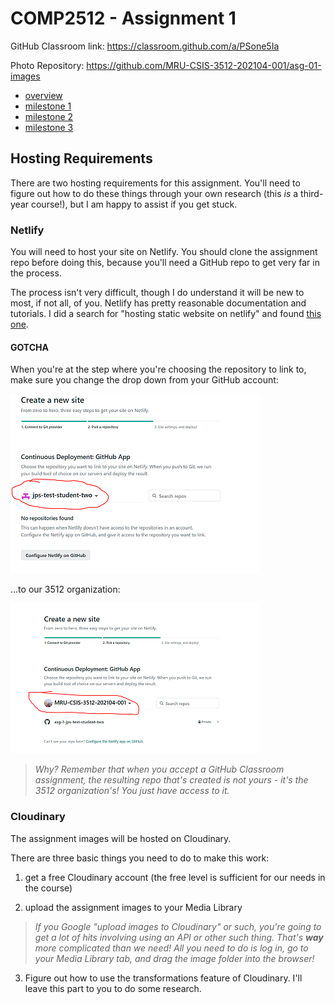 # COMP2512 - Assignment 1

GitHub Classroom link: https://classroom.github.com/a/PSone5Ia

Photo Repository: https://github.com/MRU-CSIS-3512-202104-001/asg-01-images

- [overview](assignment-01.md)
- [milestone 1](milestone-01.md)
- [milestone 2](milestone-02.md)
- [milestone 3](milestone-03.md)

## Hosting Requirements

There are two hosting requirements for this assignment. You'll need to figure out how to do these things through your own research (this _is_ a third-year course!), but I am happy to assist if you get stuck.

### Netlify

You will need to host your site on Netlify. You should clone the assignment repo before doing this, because you'll need a GitHub repo to get very far in the process.

The process isn't very difficult, though I do understand it will be new to most, if not all, of you. Netlify has pretty reasonable documentation and tutorials. I did a search for "hosting static website on netlify" and found [this one](https://www.netlify.com/blog/2016/10/27/a-step-by-step-guide-deploying-a-static-site-or-single-page-app/).

#### GOTCHA

When you're at the step where you're choosing the repository to link to, make sure you change the drop down from your GitHub account:

![your GH account](images/cap-1v2.png)

...to our 3512 organization:

![organization account](images/cap-2v2.png)

> _Why? Remember that when you accept a GitHub Classroom assignment, the resulting repo that's created is not yours - it's the 3512 organization's! You just have access to it._

### Cloudinary

The assignment images will be hosted on Cloudinary.

There are three basic things you need to do to make this work:

1. get a free Cloudinary account (the free level is sufficient for our needs in the course)

2. upload the assignment images to your Media Library

> _If you Google "upload images to Cloudinary" or such, you're going to get a lot of hits involving using an API or other such thing. That's **way** more complicated than we need! All you need to do is log in, go to your Media Library tab, and drag the image folder into the browser!_

3. Figure out how to use the transformations feature of Cloudinary. I'll leave this part to you to do some research.

